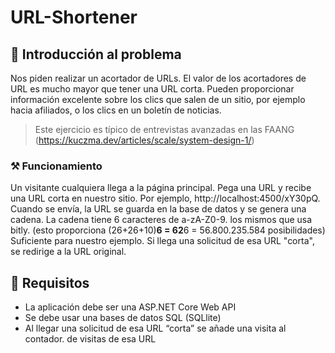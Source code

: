 # URL-Shortener

## 📕 Introducción al problema
Nos piden realizar un acortador de URLs. El valor de los acortadores de URL es mucho mayor que tener una URL corta. Pueden proporcionar información excelente sobre los clics que salen de un sitio, por ejemplo hacia afiliados, o los clics en un boletín de noticias.

> Este ejercicio es típico de entrevistas avanzadas en las FAANG (https://kuczma.dev/articles/scale/system-design-1/)

### ⚒️ Funcionamiento
Un visitante cualquiera llega a la página principal. Pega una URL y recibe una URL corta en nuestro sitio. Por ejemplo, http://localhost:4500/xY30pQ.
Cuando se envía, la URL se guarda en la base de datos y se genera una cadena. La cadena tiene 6 caracteres de a-zA-Z0-9. los mismos que usa bitly. (esto proporciona (26+26+10)****6 = 62****6 = 56.800.235.584 posibilidades) Suficiente para nuestro ejemplo.
Si llega una solicitud de esa URL "corta", se redirige a la URL original.

## 📃 Requisitos
- La aplicación debe ser una ASP.NET Core Web API
- Se debe usar una bases de datos SQL (SQLlite)
- Al llegar una solicitud de esa URL “corta” se añade una visita al contador. de visitas de esa URL
